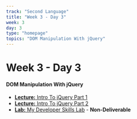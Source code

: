 ```yaml
---
track: "Second Language"
title: "Week 3 - Day 3"
week: 3
day: 3
type: "homepage"
topics: "DOM Manipulation With jQuery"
---
```


# Week 3 - Day 3

#### DOM Manipulation With jQuery
- [**Lecture:** Intro To jQuery Part 1](/frontend-fundamentals/week-3/day-3/lecture-materials/intro-to-jquery-part-1/)
- [**Lecture:** Intro To jQuery Part 2](/frontend-fundamentals/week-3/day-3/lecture-materials/intro-to-jquery-part-2/)
- [**Lab:** My Developer Skills Lab](/frontend-fundamentals/week-3/day-3/labs/my-developer-skills-lab/) - **Non-Deliverable**



